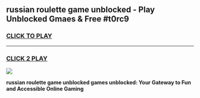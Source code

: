 
## russian roulette game unblocked - Play Unblocked Gmaes & Free #t0rc9
<h3>
<a href="https://news.freeplayer.one?title=russian_roulette_game_unblocked&ref=03M">CLICK TO PLAY</a></h3>
<hr>

<h3>
<a href="https://news.freeplayer.one?title=russian_roulette_game_unblocked&ref=03M">CLICK 2 PLAY</a>
  
</h3>

<a href="https://news.freeplayer.one?title=russian_roulette_game_unblocked&ref=03M"><img src="https://clearcache.store/games.png"></a>


**russian roulette game unblocked games unblocked: Your Gateway to Fun and Accessible Online Gaming**
